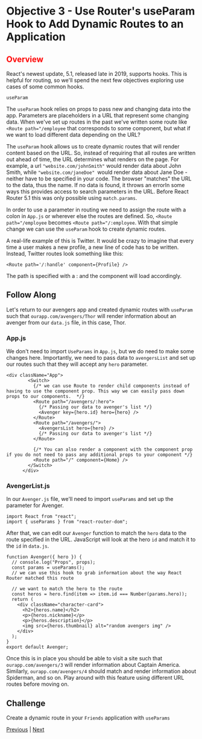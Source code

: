 # Objective 3 - Use Router's useParam Hook to Add Dynamic Routes to an Application

## <span style="color:red">Overview</span>

React's newest update, 5.1, released late in 2019, supports hooks. This is helpful for routing, so we'll spend the next few objectives exploring use cases of some common hooks.

`useParam`

The `useParam` hook relies on props to pass new and changing data into the app.
Parameters are placeholders in a URL that represent some changing data. When we've set up routes in the past we've written some route like `<Route path="/employee` that corresponds to some component, but what if we want to load different data depending on the URL?

The `useParam` hook allows us to create dynamic routes that will render content based on the URL. So, instead of requiring that all routes are written out ahead of time, the URL determines what renders on the page. For example, a url `"website.com/johnSmith"` would render data about John Smith, while `"website.com/janeDoe" `would render data about Jane Doe - neither have to be specified in your code. The browser "matches" the URL to the data, thus the name. If no data is found, it throws an errorIn some ways this provides access to search parameters in the URL. Before React Router 5.1 this was only possible using `match.params`.

In order to use a parameter in routing we need to assign the route with a colon in `App.js` or wherever else the routes are defined. So, `<Route path="/employee` becomes `<Route path="/:employee`. With that simple change we can use the `useParam` hook to create dynamic routes.

A real-life example of this is Twitter. It would be crazy to imagine that every time a user makes a new profile, a new line of code has to be written. Instead, Twitter routes look something like this:

```
<Route path='/:handle' component={Profile} />
```

The path is specified with a : and the component will load accordingly.

## Follow Along

Let's return to our avengers app and created dynamic routes with `useParam` such that `ourapp.com/avengers/Thor` will render information about an avenger from our `data.js` file, in this case, Thor.

### App.js

We don't need to import `UseParams` in `App.js`, but we do need to make some changes here. Importantly, we need to pass data to `avengersList` and set up our routes such that they will accept any `hero` parameter.

```
<div className="App">
        <Switch>
          {/* we can use Route to render child components instead of having to use the component prop. This way we can easily pass down props to our components.  */}
          <Route path="/avengers/:hero">
            {/* Passing our data to avenger's list */}
            <Avenger key={hero.id} hero={hero} />
          </Route>
          <Route path="/avengers/">
            <AvengersList hero={hero} />
            {/* Passing our data to avenger's list */}
          </Route>

          {/* You can also render a component with the component prop if you do not need to pass any additional props to your component */}
          <Route path="/" component={Home} />
        </Switch>
      </div>
```

### AvengerList.js

In our `Avenger.js` file, we'll need to import `useParams` and set up the parameter for Avenger.

```
import React from "react";
import { useParams } from "react-router-dom";
```

After that, we can edit our `Avenger` function to match the `hero` data to the route specified in the URL. JavaScript will look at the hero `id` and match it to the `id` in `data.js`.

```
function Avenger({ hero }) {
  // console.log("Props", props);
  const params = useParams();
  // we can use this hook to grab information about the way React Router matched this route

  // we want to match the hero to the route
  const heros = hero.find(item => item.id === Number(params.hero));
  return (
    <div className="character-card">
      <h2>{heros.name}</h2>
      <p>{heros.nickname}</p>
      <p>{heros.description}</p>
      <img src={heros.thumbnail} alt="random avengers img" />
    </div>
  );
}
export default Avenger;
```

Once this is in place you should be able to visit a site such that `ourapp.com/avengers/3` will render information about Captain America. Similarly, `ourapp.com/avengers/4` should match and render information about Spiderman, and so on. Play around with this feature using different URL routes before moving on.

## Challenge

Create a dynamic route in your `Friends` application with `useParams`



[Previous](./Object_2.md) | [Next](./Object_4.md)


